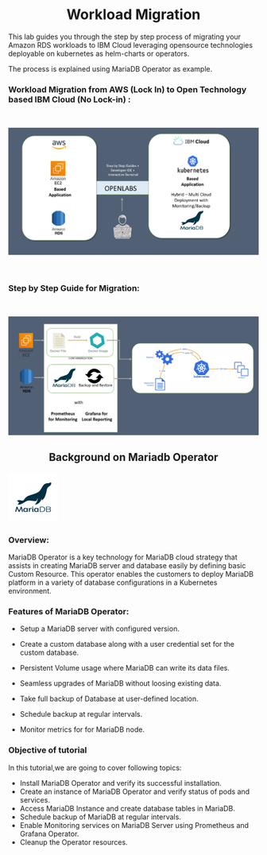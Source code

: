 <h1 align="center">Workload Migration</h1> 

This lab guides you through the step by step process of migrating your Amazon RDS workloads to IBM Cloud leveraging opensource technologies deployable on kubernetes as helm-charts or operators.

The process is explained using MariaDB Operator as example.

### Workload Migration from AWS (Lock In) to Open Technology based IBM Cloud (No Lock-in) :  
<p>&nbsp;</p>  

![Migration](_images/migration-1.jpg)

<p>&nbsp;</p> 

### Step by Step Guide for Migration:
<p>&nbsp;</p> 

![Migration](_images/migration-2.jpg)  

 

<h2 align="center">Background on Mariadb Operator</h2> 

![Logo](_images/logo.PNG)



### Overview:

MariaDB Operator is a key technology for MariaDB cloud strategy that assists in creating MariaDB server and database easily by defining basic Custom Resource. This operator enables the customers to deploy MariaDB platform in a variety of database configurations in a Kubernetes environment. 

### Features of MariaDB Operator:

- Setup a MariaDB server with configured version.

- Create a custom database along with a user credential set for the custom database.

- Persistent Volume usage where MariaDB can write its data files.

- Seamless upgrades of MariaDB without loosing existing data.

- Take full backup of Database at user-defined location.

- Schedule backup at regular intervals.

- Monitor metrics for for MariaDB node.


### Objective of tutorial

In this tutorial,we are going to cover following topics:

- Install MariaDB Operator and verify its successful installation.
- Create an instance of MariaDB Operator and verify status of pods and services.
- Access MariaDB Instance and create database tables in MariaDB.
- Schedule backup of MariaDB at regular intervals.
- Enable Monitoring services on MariaDB Server using Prometheus and Grafana Operator.
- Cleanup the Operator resources.





